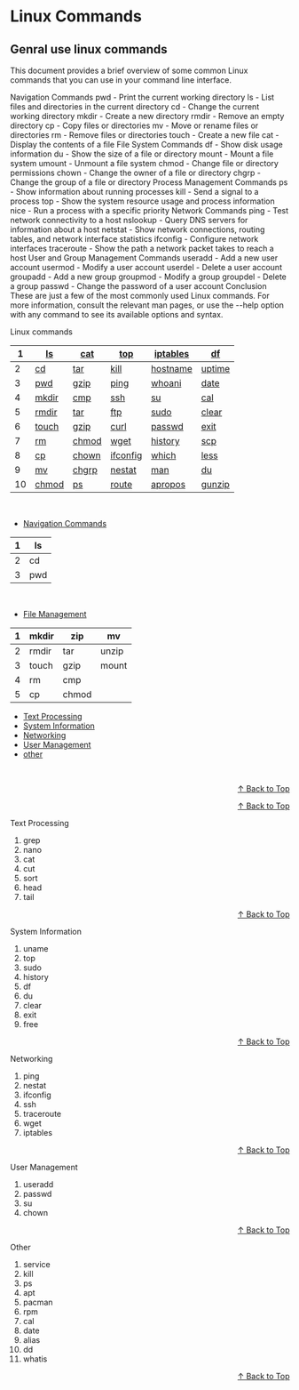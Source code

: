 #  Linux Commands
## Genral use linux commands
This document provides a brief overview of some common Linux commands that you can use in your command line interface.

Navigation Commands pwd - Print the current working directory ls - List files and directories in the current directory cd - Change the current working directory mkdir - Create a new directory rmdir - Remove an empty directory cp - Copy files or directories mv - Move or rename files or directories rm - Remove files or directories touch - Create a new file cat - Display the contents of a file File System Commands df - Show disk usage information du - Show the size of a file or directory mount - Mount a file system umount - Unmount a file system chmod - Change file or directory permissions chown - Change the owner of a file or directory chgrp - Change the group of a file or directory Process Management Commands ps - Show information about running processes kill - Send a signal to a process top - Show the system resource usage and process information nice - Run a process with a specific priority Network Commands ping - Test network connectivity to a host nslookup - Query DNS servers for information about a host netstat - Show network connections, routing tables, and network interface statistics ifconfig - Configure network interfaces traceroute - Show the path a network packet takes to reach a host User and Group Management Commands useradd - Add a new user account usermod - Modify a user account userdel - Delete a user account groupadd - Add a new group groupmod - Modify a group groupdel - Delete a group passwd - Change the password of a user account Conclusion These are just a few of the most commonly used Linux commands. For more information, consult the relevant man pages, or use the --help option with any command to see its available options and syntax.

<span id="top">Linux commands</span>


|1 | [ls](commands/navigation_commands.md)  | [cat](commands/file_management.md)   | [top](#21)     | [iptables](#31) | [df](#40)     |
|--|----------------------------------------|--------------------------------------|----------------|-----------------|---------------|
|2 | [cd](commands/navigation_commands.md)  | [tar](commands/file_management.md)   | [kill](#22)    | [hostname](#32) | [uptime](#41) |
|3 | [pwd](commands/navigation_commands.md) | [gzip](commands/file_management.md)  | [ping](#23)    | [whoani](#33)   | [date](#42)   |
|4 | [mkdir](commands/file_management.md)   | [cmp](commands/file_management.md)   | [ssh](#24)     | [su](#50)       | [cal](#43)    |
|5 | [rmdir](commands/file_management.md)   | [tar](commands/file_management.md)   | [ftp](#25)     | [sudo](#34)     | [clear](#44)  |
|6 | [touch](commands/file_management.md)   | [gzip](commands/file_management.md)  | [curl](#26)    | [passwd](#35)   | [exit](#45)   |
|7 | [rm](commands/file_management.md)      | [chmod](commands/file_management.md) | [wget](#27)    | [history](#36)  | [scp](#46)    |
|8 | [cp](commands/file_management.md)      | [chown](#17)                         | [ifconfig](#28)| [which](#37)    | [less](#47)   |
|9 | [mv](commands/file_management.md)      | [chgrp](#18)                         | [nestat](#29)  | [man](#38)      | [du](#48)     |
|10| [chmod](commands/file_management.md)   | [ps](#19)                            | [route](#30)   | [apropos](#39)  | [gunzip](#49) |

<br />


- [Navigation Commands](commands/navigation_commands.md)

|1 | ls  |
|--|-----|
|2 | cd  |
|3 | pwd |

<br />

- [File Management](commands/file_management.md)

| 1 | mkdir | zip   |  mv   |
|---|-------|-------|-------|
| 2 | rmdir |  tar  | unzip |
| 3 | touch | gzip  | mount | 
| 4 | rm    |  cmp  |
| 5 | cp    | chmod |


- [Text Processing](#tp)
- [System Information](#sf)
- [Networking](#nw)
- [User Management](#um)
- [other](#o)

<br/>
<p align='right'><a href="#top">&#8593; Back to Top</a></p>

<p align='right'><a href="#top">&#8593; Back to Top</a></p>

<span id='ts'>Text Processing<span>
<ol>
<li><span id="">grep</span></li>
<li><span id="10">nano</span></li>
<li><span id="">cat</span></li>
<li><span id="">cut</span></li>
<li><span id="">sort</span></li>
<li><span id="">head</span></li>
<li><span id="">tail</span></li>
</ol>

<p align='right'><a href="#top">&#8593; Back to Top</a></p>

<span id='sf'>System Information<span>
<ol>
<li><span id="">uname</span></li>
<li><span id="21">top</span></li>
<li><span id="">sudo</span></li>
<li><span id="">history</span></li>
<li><span id="">df</span></li>
<li><span id="">du</span></li>
<li><span id="">clear</span></li>
<li><span id="">exit</span></li>
<li><span id="">free</span></li>
</ol>

<p align='right'><a href="#top">&#8593; Back to Top</a></p>

<span id='nw'>Networking<span>
<ol>
<li><span id="">ping</span></li>
<li><span id="">nestat</span></li>
<li><span id="">ifconfig</span></li>
<li><span id="">ssh</span></li>
<li><span id="">traceroute</span></li>
<li><span id="">wget</span></li>
<li><span id="">iptables</span></li>
</ol>

<p align='right'><a href="#top">&#8593; Back to Top</a></p>

<span id='um'>User Management<span>
<ol>
<li><span id="">useradd</span></li>
<li><span id="">passwd</span></li>
<li><span id="">su</span></li>
<li><span id="">chown</span></li>
</ol>

<p align='right'><a href="#top">&#8593; Back to Top</a></p>

<span id='o'>Other<span>
<ol>
<li><span id="">service</span></li>
<li><span id="22">kill</span></li>
<li><span id="22">ps</span></li>
<li><span id="">apt</span></li>
<li><span id="22">pacman</span></li>
<li><span id="22">rpm</span></li>
<li><span id="22">cal</span></li>
<li><span id="">date</span></li>
<li><span id="">alias</span></li>
<li><span id="">dd</span></li>
<li><span id="">whatis</span></li>
</ol>

<p align='right'><a href="#top">&#8593; Back to Top</a></p>



